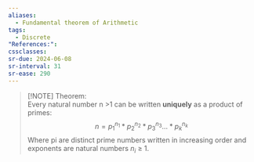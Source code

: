 ```yaml
---
aliases:
  - Fundamental theorem of Arithmetic
tags:
  - Discrete
"References:": 
cssclasses: 
sr-due: 2024-06-08
sr-interval: 31
sr-ease: 290
---
```


> [!NOTE] Theorem:  
> Every natural number n >1 can be written **uniquely** as a product of primes: 
> $$
> n = p_1^{n_1} * p_2^{n_2} * p_3^{n_3} ... * p_k^{n_k}
> $$
> Where pi are distinct prime numbers written in increasing order and exponents are natural numbers $n_i$ ≥ 1. 
> 


